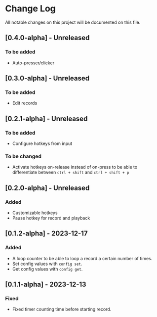 # Change Log

All notable changes on this project will be documented on this file.

## [0.4.0-alpha] - Unreleased
### To be added
- Auto-presser/clicker

## [0.3.0-alpha] - Unreleased
### To be added
- Edit records

## [0.2.1-alpha] - Unreleased
### To be added
- Configure hotkeys from input
### To be changed
- Activate hotkeys on-release instead of on-press to be able to differentiate between `ctrl + shift` and `ctrl + shift + p`

## [0.2.0-alpha] - Unreleased
### Added
- Customizable hotkeys
- Pause hotkey for record and playback

## [0.1.2-alpha] - 2023-12-17
### Added
- A loop counter to be able to loop a record a certain number of times.
- Set config values with `config set`.
- Get config values with `config get`.

## [0.1.1-alpha] - 2023-12-13
### Fixed
- Fixed timer counting time before starting record.